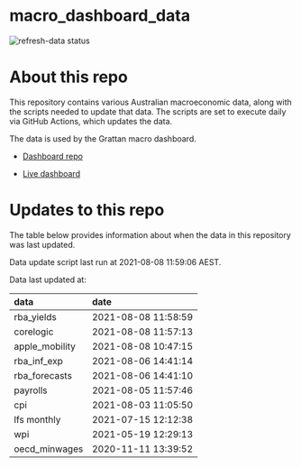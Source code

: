 
<!-- README.md is generated from README.Rmd. Please edit that file -->

# macro\_dashboard\_data

<!-- badges: start -->

![refresh-data
status](https://github.com/grattan/macro_dashboard_data/workflows/refresh-data/badge.svg)

<!-- badges: end -->

# About this repo

This repository contains various Australian macroeconomic data, along
with the scripts needed to update that data. The scripts are set to
execute daily via GitHub Actions, which updates the data.

The data is used by the Grattan macro dashboard.

  - [Dashboard repo](https://github.com/grattan/macrodashboard)

  - [Live dashboard](https://mattcowgill.shinyapps.io/macrodashboard/)

# Updates to this repo

The table below provides information about when the data in this
repository was last updated.

Data update script last run at 2021-08-08 11:59:06 AEST.

Data last updated at:

| data            | date                |
| :-------------- | :------------------ |
| rba\_yields     | 2021-08-08 11:58:59 |
| corelogic       | 2021-08-08 11:57:13 |
| apple\_mobility | 2021-08-08 10:47:15 |
| rba\_inf\_exp   | 2021-08-06 14:41:14 |
| rba\_forecasts  | 2021-08-06 14:41:10 |
| payrolls        | 2021-08-05 11:57:46 |
| cpi             | 2021-08-03 11:05:50 |
| lfs monthly     | 2021-07-15 12:12:38 |
| wpi             | 2021-05-19 12:29:13 |
| oecd\_minwages  | 2020-11-11 13:39:52 |

